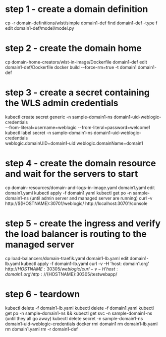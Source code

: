 # step 1 - create a domain definition
cp -r domain-definitions/wlst/simple domain1-def
find domain1-def -type f
edit domain1-def/model/model.py

# step 2 - create the domain home
cp domain-home-creators/wlst-in-image/Dockerfile domain1-def
edit domain1-def/Dockerfile
docker build --force-rm=true -t domain1 domain1-def

# step 3 - create a secret containing the WLS admin credentials
kubectl create secret generic -n sample-domain1-ns domain1-uid-weblogic-credentials \
  --from-literal=username=weblogic --from-literal=password=welcome1
kubectl label secret -n sample-domain1-ns domain1-uid-weblogic-credentials \
  weblogic.domainUID=domain1-uid weblogic.domainName=domain1

# step 4 - create the domain resource and wait for the servers to start
cp domain-resources/domain-and-logs-in-image.yaml domain1.yaml
edit domain1.yaml
kubectl apply -f domain1.yaml
kubectl get po -n sample-domain1-ns
  (until admin server and managed server are running)
curl -v http://${HOSTNAME}:30701/weblogic/
http://localhost:30701/console

# step 5 - create the ingress and verify the load balancer is routing to the managed server
cp load-balancers/domain-traefik.yaml domain1-lb.yaml
edit domain1-lb.yaml
kubectl apply -f domain1-lb.yaml
curl -v -H 'host: domain1.org' http://${HOSTNAME}:30305/weblogic/
curl -v -H 'host: domain1.org' http://${HOSTNAME}:30305/testwebapp/

# step 6 - teardown
kubectl delete -f domain1-lb.yaml
kubectl delete -f domain1.yaml
kubectl get po -n sample-domain1-ns && kubectl get svc -n sample-domain1-ns (until they all go away)
kubectl delete secret -n sample-domain1-ns domain1-uid-weblogic-credentials
docker rmi domain1
rm domain1-lb.yaml
rm domain1.yaml
rm -r domain1-def

